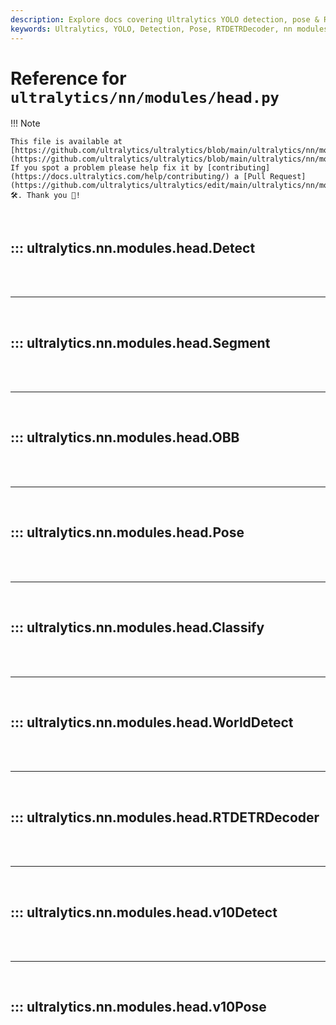 ```yaml
---
description: Explore docs covering Ultralytics YOLO detection, pose & RTDETRDecoder. Comprehensive guides to help you understand Ultralytics nn modules.
keywords: Ultralytics, YOLO, Detection, Pose, RTDETRDecoder, nn modules, guides
---
```


# Reference for `ultralytics/nn/modules/head.py`

!!! Note

    This file is available at [https://github.com/ultralytics/ultralytics/blob/main/ultralytics/nn/modules/head.py](https://github.com/ultralytics/ultralytics/blob/main/ultralytics/nn/modules/head.py). If you spot a problem please help fix it by [contributing](https://docs.ultralytics.com/help/contributing/) a [Pull Request](https://github.com/ultralytics/ultralytics/edit/main/ultralytics/nn/modules/head.py) 🛠️. Thank you 🙏!

<br>

## ::: ultralytics.nn.modules.head.Detect

<br><br><hr><br>

## ::: ultralytics.nn.modules.head.Segment

<br><br><hr><br>

## ::: ultralytics.nn.modules.head.OBB

<br><br><hr><br>

## ::: ultralytics.nn.modules.head.Pose

<br><br><hr><br>

## ::: ultralytics.nn.modules.head.Classify

<br><br><hr><br>

## ::: ultralytics.nn.modules.head.WorldDetect

<br><br><hr><br>

## ::: ultralytics.nn.modules.head.RTDETRDecoder

<br><br><hr><br>

## ::: ultralytics.nn.modules.head.v10Detect

<br><br><hr><br>

## ::: ultralytics.nn.modules.head.v10Pose

<br><br>
